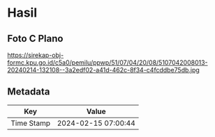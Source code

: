 # Hasil

## Foto C Plano

https://sirekap-obj-formc.kpu.go.id/c5a0/pemilu/ppwp/51/07/04/20/08/5107042008013-20240214-132108--3a2edf02-a41d-462c-8f34-c4fcddbe75db.jpg


## Metadata

| Key        | Value               |
| ---------- | ------------------- |
| Time Stamp | 2024-02-15 07:00:44 |



